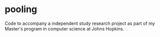 # pooling

Code to accompany a independent study research project as part of my Master's program in computer science at Johns Hopkins. 
